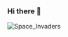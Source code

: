 ### Hi there 👋
![Space_Invaders](https://github.com/inewasujan/inewasujan/assets/26395937/8d06561f-7a63-4760-9ab1-6dc33e4f1fe7)

<!--
**inewasujan/inewasujan** is a ✨ _special_ ✨ repository because its `README.md` (this file) appears on your GitHub profile.

Here are some ideas to get you started:

- 🔭 I’m currently working on ...
- 🌱 I’m currently learning ...
- 👯 I’m looking to collaborate on ...
- 🤔 I’m looking for help with ...
- 💬 Ask me about ...
- 📫 How to reach me: ...
- 😄 Pronouns: ...
- ⚡ Fun fact: ...
-->

